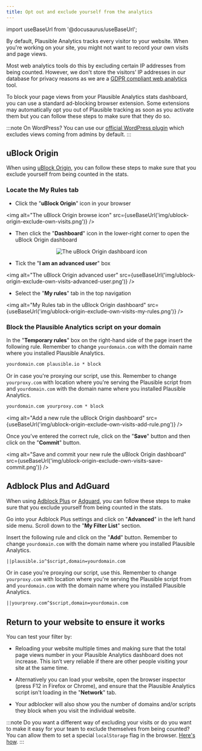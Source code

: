 ```yaml
---
title: Opt out and exclude yourself from the analytics
---
```


import useBaseUrl from '@docusaurus/useBaseUrl';

By default, Plausible Analytics tracks every visitor to your website. When you're working on your site, you might not want to record your own visits and page views.

Most web analytics tools do this by excluding certain IP addresses from being counted. However, we don't store the visitors’ IP addresses in our database for privacy reasons as we are a [GDPR compliant web analytics](https://plausible.io/data-policy) tool.

To block your page views from your Plausible Analytics stats dashboard, you can use a standard ad-blocking browser extension. Some extensions may automatically opt you out of Plausible tracking as soon as you activate them but you can follow these steps to make sure that they do so. 
 
:::note 
On WordPress? You can use our [official WordPress plugin](https://plausible.io/wordpress-analytics-plugin) which excludes views coming from admins by default.
:::

## uBlock Origin

When using [uBlock Origin](https://github.com/gorhill/uBlock/#installation), you can follow these steps to make sure that you exclude yourself from being counted in the stats. 

### Locate the My Rules tab

* Click the "**uBlock Origin**" icon in your browser

<img alt="The uBlock Origin browse icon" src={useBaseUrl('img/ublock-origin-exclude-own-visits.png')} />

* Then click the "**Dashboard**" icon in the lower-right corner to open the uBlock Origin dashboard

<center><img alt="The uBlock Origin dashboard icon" src={useBaseUrl('img/ublock-origin-exclude-own-visits-settings.png')} /></center>

* Tick the "**I am an advanced user**" box

<img alt="The uBlock Origin advanced user" src={useBaseUrl('img/ublock-origin-exclude-own-visits-advanced-user.png')} />

* Select the "**My rules**" tab in the top navigation

<img alt="My Rules tab in the uBlock Origin dashboard" src={useBaseUrl('img/ublock-origin-exclude-own-visits-my-rules.png')} />

### Block the Plausible Analytics script on your domain


In the "**Temporary rules**" box on the right-hand side of the page insert the following rule. Remember to change `yourdomain.com` with the domain name where you installed Plausible Analytics.

```html 
yourdomain.com plausible.io * block 
```

Or in case you're proxying our script, use this. Remember to change `yourproxy.com` with location where you're serving the Plausible script from and `yourdomain.com` with the domain name where you installed Plausible Analytics.

```html
yourdomain.com yourproxy.com * block 
```

<img alt="Add a new rule the uBlock Origin dashboard" src={useBaseUrl('img/ublock-origin-exclude-own-visits-add-rule.png')} />

Once you’ve entered the correct rule, click on the "**Save**" button and then click on the "**Commit**" button.

<img alt="Save and commit your new rule the uBlock Origin dashboard" src={useBaseUrl('img/ublock-origin-exclude-own-visits-save-commit.png')} />

## Adblock Plus and AdGuard

When using [Adblock Plus](https://adblockplus.org/) or [Adguard](https://adguard.com), you can follow these steps to make sure that you exclude yourself from being counted in the stats. 

Go into your Adblock Plus settings and click on "**Advanced**" in the left hand side menu. Scroll down to the "**My Filter List**" section.

Insert the following rule and click on the "**Add**" button. Remember to change `yourdomain.com` with the domain name where you installed Plausible Analytics.

```html
||plausible.io^$script,domain=yourdomain.com 
```

Or in case you're proxying our script, use this. Remember to change `yourproxy.com` with location where you're serving the Plausible script from and `yourdomain.com` with the domain name where you installed Plausible Analytics.

```html
||yourproxy.com^$script,domain=yourdomain.com 
```

## Return to your website to ensure it works

You can test your filter by:

* Reloading your website multiple times and making sure that the total page views number in your Plausible Analytics dashboard does not increase. This isn’t very reliable if there are other people visiting your site at the same time.

* Alternatively you can load your website, open the browser inspector (press F12 in Firefox or Chrome), and ensure that the Plausible Analytics script isn't loading in the "**Network**" tab.

* Your adblocker will also show you the number of domains and/or scripts they block when you visit the individual website.

:::note
Do you want a different way of excluding your visits or do you want to make it easy for your team to exclude themselves from being counted? You can allow them to set a special `localStorage` flag in the browser. [Here's how](excluding-localstorage.md).
:::
